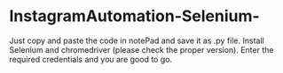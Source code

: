 # InstagramAutomation-Selenium-

Just copy and paste the code in notePad and save it as .py file.
Install Selenium and chromedriver (please check the proper version).
Enter the required credentials and you are good to go.
